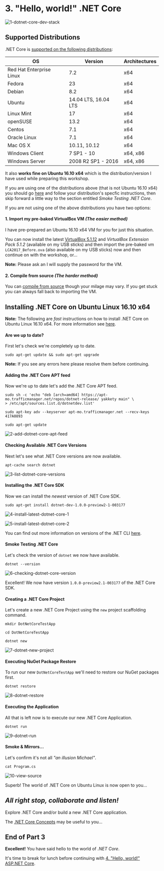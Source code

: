 # 3. "Hello, world!" .NET Core

![1-dotnet-core-dev-stack](Part3/1-dotnet-core-dev-stack.png)

## Supported Distributions

.NET Core is [supported on the following distributions](https://github.com/dotnet/core/blob/master/roadmap.md#technology-roadmaps):

OS                       |Version               |Architectures|
-------------------------|----------------------|-------------|
Red Hat Enterprise Linux | 7.2                  | x64         |
Fedora                   | 23                   | x64         |
Debian                   | 8.2                  | x64         |
Ubuntu                   | 14.04 LTS, 16.04 LTS | x64         |
Linux Mint               | 17                   | x64         |
openSUSE                 | 13.2                 | x64         |
Centos                   | 7.1                  | x64         |
Oracle Linux             | 7.1                  | x64         |
Mac OS X                 | 10.11, 10.12         | x64         |
Windows Client           | 7 SP1 - 10           | x64, x86    |
Windows Server           | 2008 R2 SP1 - 2016   | x64, x86    |

It also __works fine on Ubuntu 16.10 x64__ which is the distribution/version I have used while preparing this workshop.

If you are using one of the distributions above (that is not Ubuntu 16.10 x64) you should go [here](https://www.microsoft.com/net/core) and follow your distribution's specfic instructions, then skip forward a little way to the section entitled _Smoke Testing .NET Core_.

If you are not using one of the above distributions you have two options:

#### 1. Import my pre-baked VirtualBox VM _(The easier method)_

I have pre-prepared an Ubuntu 16.10 x64 VM for you for just this situation.

You can now install the latest [VirtualBox 5.1.12](https://www.virtualbox.org/wiki/Downloads) and _VirtualBox Extension Pack 5.1.2_ (available on my USB sticks) and then import the pre-baked vm `LCA2017_Before.ova` (also available on my USB sticks) now and then continue on with the workshop, or...

__Note:__ Please ask an I will supply the password for the VM.

#### 2. Compile from source _(The harder method)_ 

You can [compile from source](https://github.com/dotnet/coreclr#building-the-repository) though your milage may vary. If you get stuck you can always fall back to importing the VM.

## Installing .NET Core on Ubuntu Linux 16.10 x64

__Note:__ The following are _fast_ instructions on how to install .NET Core on Ubuntu Linux 16.10 x64. For more information see [here](https://www.microsoft.com/net/core#ubuntu).

#### Are we up to date?

First let's check we're completely up to date.

```
sudo apt-get update && sudo apt-get upgrade
```

__Note:__ If you see any errors here please resolve them before continuing.

#### Adding the .NET Core APT feed

Now we're up to date let's add the .NET Core APT feed.

```
sudo sh -c 'echo "deb [arch=amd64] https://apt-mo.trafficmanager.net/repos/dotnet-release/ yakkety main" \
> /etc/apt/sources.list.d/dotnetdev.list'
```

```
sudo apt-key adv --keyserver apt-mo.trafficmanager.net --recv-keys 417A0893
```

```
sudo apt-get update
```

![2-add-dotnet-core-apt-feed](Part3/2-add-dotnet-core-apt-feed.png)

#### Checking Available .NET Core Versions

Next let's see what .NET Core versions are now available.

```
apt-cache search dotnet
```

![3-list-dotnet-core-versions](Part3/3-list-dotnet-core-versions.png)

#### Installing the .NET Core SDK

Now we can install the _newest_ version of .NET Core SDK.

```
sudo apt-get install dotnet-dev-1.0.0-preview2-1-003177
```

![4-install-latest-dotnet-core-1](Part3/4-install-latest-dotnet-core-1.png)

![5-install-latest-dotnet-core-2](Part3/5-install-latest-dotnet-core-2.png)

You can find out more information on versions of the .NET CLI [here](https://github.com/dotnet/cli).

#### Smoke Testing .NET Core

Let's check the version of `dotnet` we now have available.

```
dotnet --version
```

![6-checking-dotnet-core-version](Part3/6-checking-dotnet-core-version.png)

Excellent! We now have version `1.0.0-preview2.1-003177` of the .NET Core SDK.

#### Creating a .NET Core Project

Let's create a new .NET Core Project using the `new` project scaffolding command.

```
mkdir DotNetCoreTestApp
```

```
cd DotNetCoreTestApp
```

```
dotnet new
```

![7-dotnet-new-project](Part3/7-dotnet-new-project.png)

#### Executing NuGet Package Restore

To run our new `DotNetCoreTestApp` we'll need to restore our NuGet packages first.

```
dotnet restore
```

![8-dotnet-restore](Part3/8-dotnet-restore.png)

#### Executing the Application

All that is left now is to execute our new .NET Core Application.

```
dotnet run
```

![9-dotnet-run](Part3/9-dotnet-run.png)

#### Smoke & Mirrors...

Let's confirm it's not all _"an illusion Michael"_.

```
cat Program.cs
```

![10-view-source](Part3/10-view-source.png)

Superb! The world of .NET Core on Ubuntu Linux is now open to you...

## _All right stop, collaborate and listen!_

Explore .NET Core and/or build a new .NET Core application.

The [.NET Core Concepts](https://dotnet.github.io/docs/core-concepts/index.html) may be useful to you...

## End of Part 3

__Excellent!__ You have said hello to the world of _.NET Core_.

It's time to break for lunch before continuing with [4. "Hello, world!" ASP.NET Core](Part4.md).
